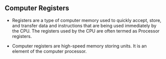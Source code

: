 ## Computer Registers

- Registers are a type of computer memory used to quickly accept, store, and transfer data and instructions that are being used immediately by the CPU. The registers used by the CPU are often termed as Processor registers.

- Computer registers are high-speed memory storing units. It is an element of the computer processor.
